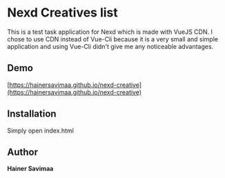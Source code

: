 # Nexd Creatives list

This is a test task application for Nexd which is made with VueJS CDN. I chose to use CDN instead of Vue-Cli because it is a very small and simple application and using Vue-Cli didn't give me any noticeable advantages.

## Demo

[https://hainersavimaa.github.io/nexd-creative](https://hainersavimaa.github.io/nexd-creative)

## Installation

Simply open index.html

## Author

**Hainer Savimaa**
